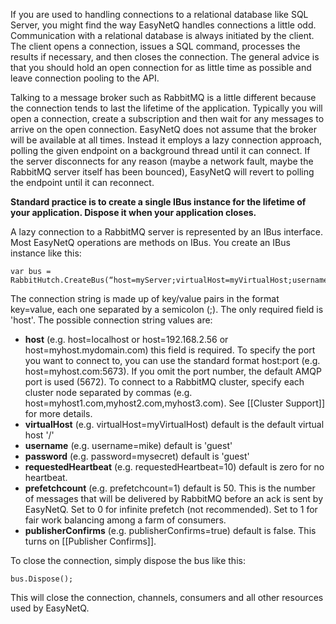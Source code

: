 If you are used to handling connections to a relational database like SQL Server, you might find the way EasyNetQ handles connections a little odd. Communication with a relational database is always initiated by the client. The client opens a connection, issues a SQL command, processes the results if necessary, and then closes the connection. The general advice is that you should hold an open connection for as little time as possible and leave connection pooling to the API. 

Talking to a message broker such as RabbitMQ is a little different because the connection tends to last the lifetime of the application. Typically you will open a connection, create a subscription and then wait for any messages to arrive on the open connection. EasyNetQ does not assume that the broker will be available at all times. Instead it employs a lazy connection approach, polling the given endpoint on a background thread until it can connect. If the server disconnects for any reason (maybe a network fault, maybe the RabbitMQ server itself has been bounced), EasyNetQ will revert to polling the endpoint until it can reconnect.

**Standard practice is to create a single IBus instance for the lifetime of your application. Dispose it when your application closes.**

A lazy connection to a RabbitMQ server is represented by an IBus interface. Most EasyNetQ operations are methods on IBus. You create an IBus instance like this:

    var bus = RabbitHutch.CreateBus(“host=myServer;virtualHost=myVirtualHost;username=mike;password=topsecret”);

The connection string is made up of key/value pairs in the format key=value, each one separated by a semicolon (;). The only required field is 'host'. The possible connection string values are:

* **host** (e.g. host=localhost or host=192.168.2.56 or host=myhost.mydomain.com) this field is required. To specify the port you want to connect to, you can use the standard format host:port (e.g. host=myhost.com:5673). If you omit the port number, the default AMQP port is used (5672). To connect to a RabbitMQ cluster, specify each cluster node separated by commas (e.g. host=myhost1.com,myhost2.com,myhost3.com). See [[Cluster Support]] for more details.
* **virtualHost** (e.g. virtualHost=myVirtualHost) default is the default virtual host '/'
* **username** (e.g. username=mike) default is 'guest'
* **password** (e.g. password=mysecret) default is 'guest'
* **requestedHeartbeat** (e.g. requestedHeartbeat=10) default is zero for no heartbeat.
* **prefetchcount** (e.g. prefetchcount=1) default is 50. This is the number of messages that will be delivered by RabbitMQ before an ack is sent by EasyNetQ. Set to 0 for infinite prefetch (not recommended). Set to 1 for fair work balancing among a farm of consumers.
* **publisherConfirms** (e.g. publisherConfirms=true) default is false. This turns on [[Publisher Confirms]].

To close the connection, simply dispose the bus like this:

    bus.Dispose();

This will close the connection, channels, consumers and all other resources used by EasyNetQ.